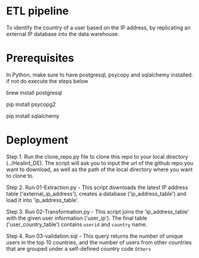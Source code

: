 ETL pipeline 
============
To identify the country of a user based on the IP address, by replicating an external IP database into the data warehouse.

# Prerequisites
In Python, make sure to have postgresql, psycopy and sqlalchemy installed. if not do execute the steps below

brew install postgresql

pip install psycopg2

pip install sqlalchemy


# Deployment
Step 1. Run the clone_repo.py file to clone this repo to your local directory (../Healint_DE). The script will ask you to input the url of the github repo you want to download, as well as the path of the local directory where you want to clone to.


Step 2. Run 01-Extraction.py - This script downloads the ​latest​ IP address table ('external_ip_address'), creates a database ('ip_address_table') and load it into 'ip_address_table'.


Step 3. Run 02-Transformation.py - This script joins the 'ip_address_table' with the given user information ('user_ip'). The final table ('user_country_table') contains `userid` and `country` name. 


Step 4. Run 03-validation.sql - This query returns the number of unique users in the top 10 countries, and the number of users from other countries that are grouped under a self-defined country code `Others`
